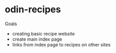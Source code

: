 # odin-recipes
Goals

- creating basic recipe website
- create main index page
- links from index page to recipes on other sites

